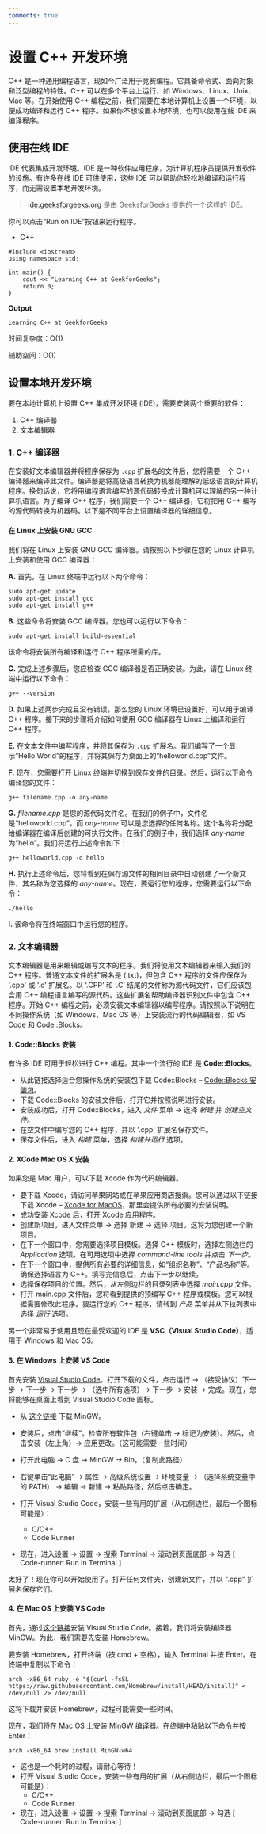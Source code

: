 ```yaml
---
comments: true
---
```

# 设置 C++ 开发环境



C++ 是一种通用编程语言，现如今广泛用于竞赛编程。它具备命令式、面向对象和泛型编程的特性。C++ 可以在多个平台上运行，如 Windows、Linux、Unix、Mac 等。在开始使用 C++ 编程之前，我们需要在本地计算机上设置一个环境，以便成功编译和运行 C++ 程序。如果你不想设置本地环境，也可以使用在线 IDE 来编译程序。

## **使用在线 IDE**

IDE 代表集成开发环境。IDE 是一种软件应用程序，为计算机程序员提供开发软件的设施。有许多在线 IDE 可供使用，这些 IDE 可以帮助你轻松地编译和运行程序，而无需设置本地开发环境。

> [ide.geeksforgeeks.org](https://ide.geeksforgeeks.org/) 是由 GeeksforGeeks 提供的一个这样的 IDE。

你可以点击“Run on IDE”按钮来运行程序。

- C++

```
#include <iostream>
using namespace std;

int main() {
    cout << "Learning C++ at GeekforGeeks";
    return 0;
}

```

**Output**

```
Learning C++ at GeekforGeeks
```

时间复杂度：O(1)

辅助空间：O(1) 

## **设置本地开发环境**

要在本地计算机上设置 C++ 集成开发环境 (IDE)，需要安装两个重要的软件：

1. C++ 编译器
2. 文本编辑器

### **1. C++ 编译器**

在安装好文本编辑器并将程序保存为 `.cpp` 扩展名的文件后，您将需要一个 C++ 编译器来编译此文件。编译器是将高级语言转换为机器能理解的低级语言的计算机程序。换句话说，它将用编程语言编写的源代码转换成计算机可以理解的另一种计算机语言。为了编译 C++ 程序，我们需要一个 C++ 编译器，它将把用 C++ 编写的源代码转换为机器码。以下是不同平台上设置编译器的详细信息。

#### 在 Linux 上安装 GNU GCC

我们将在 Linux 上安装 GNU GCC 编译器。请按照以下步骤在您的 Linux 计算机上安装和使用 GCC 编译器：

**A.** 首先，在 Linux 终端中运行以下两个命令：

```
sudo apt-get update
sudo apt-get install gcc
sudo apt-get install g++
```

**B.** 这些命令将安装 GCC 编译器。您也可以运行以下命令：

```
sudo apt-get install build-essential
```

该命令将安装所有编译和运行 C++ 程序所需的库。

**C.** 完成上述步骤后，您应检查 GCC 编译器是否正确安装。为此，请在 Linux 终端中运行以下命令：

```
g++ --version
```

**D.** 如果上述两步完成且没有错误，那么您的 Linux 环境已设置好，可以用于编译 C++ 程序。接下来的步骤将介绍如何使用 GCC 编译器在 Linux 上编译和运行 C++ 程序。

**E.** 在文本文件中编写程序，并将其保存为 `.cpp` 扩展名。我们编写了一个显示“Hello World”的程序，并将其保存为桌面上的“helloworld.cpp”文件。

**F.** 现在，您需要打开 Linux 终端并切换到保存文件的目录。然后，运行以下命令编译您的文件：

```
g++ filename.cpp -o any-name
```

**G.** *filename.cpp* 是您的源代码文件名。在我们的例子中，文件名是“helloworld.cpp”，而 *any-name* 可以是您选择的任何名称。这个名称将分配给编译器在编译后创建的可执行文件。在我们的例子中，我们选择 *any-name* 为“hello”。我们将运行上述命令如下：

```
g++ helloworld.cpp -o hello
```

**H.** 执行上述命令后，您将看到在保存源文件的相同目录中自动创建了一个新文件，其名称为您选择的 *any-name*。现在，要运行您的程序，您需要运行以下命令：

```
./hello
```

**I.** 该命令将在终端窗口中运行您的程序。

### **2. 文本编辑器**

  文本编辑器是用来编辑或编写文本的程序。我们将使用文本编辑器来输入我们的 C++ 程序。普通文本文件的扩展名是 (.txt)，但包含 C++ 程序的文件应保存为 '.cpp' 或 '.c' 扩展名。以 ‘.CPP’ 和 ‘.C’ 结尾的文件称为源代码文件，它们应该包含用 C++ 编程语言编写的源代码。这些扩展名帮助编译器识别文件中包含 C++ 程序。开始 C++ 编程之前，必须安装文本编辑器以编写程序。请按照以下说明在不同操作系统（如 Windows、Mac OS 等）上安装流行的代码编辑器，如 VS Code 和 Code::Blocks。

#### 1. Code::Blocks 安装

  有许多 IDE 可用于轻松进行 C++ 编程。其中一个流行的 IDE 是 **Code::Blocks**。

  - 从此链接选择适合您操作系统的安装包下载 Code::Blocks – [Code::Blocks 安装包](http://www.codeblocks.org/downloads/26)。
  - 下载 Code::Blocks 的安装文件后，打开它并按照说明进行安装。
  - 安装成功后，打开 Code::Blocks，进入 *文件* 菜单 -> 选择 *新建* 并 *创建空文件*。
  - 在空文件中编写您的 C++ 程序，并以 '.cpp' 扩展名保存文件。
  - 保存文件后，进入 *构建* 菜单，选择 *构建并运行* 选项。

#### 2. XCode Mac OS X 安装

  如果您是 Mac 用户，可以下载 Xcode 作为代码编辑器。

  - 要下载 Xcode，请访问苹果网站或在苹果应用商店搜索。您可以通过以下链接下载 Xcode – [Xcode for MacOS](https://developer.apple.com/xcode/)，那里会提供所有必要的安装说明。
  - 成功安装 Xcode 后，打开 Xcode 应用程序。
  - 创建新项目。进入文件菜单 -> 选择 新建 -> 选择 项目。这将为您创建一个新项目。
  - 在下一个窗口中，您需要选择项目模板。选择 C++ 模板时，选择左侧边栏的 *Application* 选项。在可用选项中选择 *command-line tools* 并点击 *下一步*。
  - 在下一个窗口中，提供所有必要的详细信息，如“组织名称”、“产品名称”等。确保选择语言为 C++。填写完信息后，点击下一步以继续。
  - 选择保存项目的位置。然后，从左侧边栏的目录列表中选择 *main.cpp* 文件。
  - 打开 main.cpp 文件后，您将看到提供的预编写 C++ 程序或模板。您可以根据需要修改此程序。要运行您的 C++ 程序，请转到 *产品* 菜单并从下拉列表中选择 *运行* 选项。

  另一个非常易于使用且现在最受欢迎的 IDE 是 **VSC（Visual Studio Code）**，适用于 Windows 和 Mac OS。

#### 3. 在 Windows 上安装 VS Code

  首先安装 [Visual Studio Code](https://code.visualstudio.com/)。打开下载的文件，点击运行 -> （接受协议）下一步 -> 下一步 -> 下一步 -> （选中所有选项）-> 下一步 -> 安装 -> 完成。现在，您将能够在桌面上看到 Visual Studio Code 图标。

  - 从 [这个链接](https://sourceforge.net/projects/mingw/) 下载 MinGW。
  - 安装后，点击“继续”。检查所有软件包（右键单击 -> 标记为安装）。然后，点击安装（左上角）-> 应用更改。（这可能需要一些时间）
  - 打开此电脑 -> C 盘 -> MinGW -> Bin。（复制此路径）
  - 右键单击“此电脑” -> 属性 -> 高级系统设置 -> 环境变量 -> （选择系统变量中的 PATH） -> 编辑 -> 新建 -> 粘贴路径，然后点击确定。
- 打开 Visual Studio Code，安装一些有用的扩展（从右侧边栏，最后一个图标可能是）：
  
  - C/C++
  - Code Runner
- 现在，进入设置 -> 设置 -> 搜索 Terminal -> 滚动到页面底部 -> 勾选 [ Code-runner: Run In Terminal ]

太好了！现在你可以开始使用了。打开任何文件夹，创建新文件，并以 ".cpp" 扩展名保存它们。

#### 4. 在 Mac OS 上安装 VS Code

首先，通过[这个链接](https://code.visualstudio.com/download)安装 Visual Studio Code。接着，我们将安装编译器 MinGW。为此，我们需要先安装 Homebrew。

要安装 Homebrew，打开终端（按 cmd + 空格），输入 Terminal 并按 Enter。在终端中复制以下命令：

```
arch -x86_64 ruby -e "$(curl -fsSL https://raw.githubusercontent.com/Homebrew/install/HEAD/install)" < /dev/null 2> /dev/null
```

这将下载并安装 Homebrew，过程可能需要一些时间。

现在，我们将在 Mac OS 上安装 MinGW 编译器。在终端中粘贴以下命令并按 Enter：

```
arch -x86_64 brew install MinGW-w64
```

- 这也是一个耗时的过程，请耐心等待！
- 打开 Visual Studio Code，安装一些有用的扩展（从右侧边栏，最后一个图标可能是）：
  - C/C++
  - Code Runner
- 现在，进入设置 -> 设置 -> 搜索 Terminal -> 滚动到页面底部 -> 勾选 [ Code-runner: Run In Terminal ]